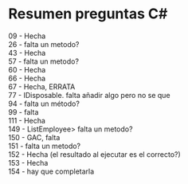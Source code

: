 # Resumen preguntas C#

09 - Hecha   
26 - falta un metodo?   
43 - Hecha    
57 - falta un metodo?    
60 - Hecha       
66 - Hecha        
67 - Hecha, ERRATA       
77 - IDisposable. falta añadir algo pero no se que   
94 - falta un método?   
99 - falta     
111 - Hecha    
149 - ListEmployee> falta un metodo?      
150 - GAC, falta     
151 - falta un metodo?   
152 - Hecha    (el resultado al ejecutar es el correcto?)       
153 - Hecha           
154 - hay que completarla  
